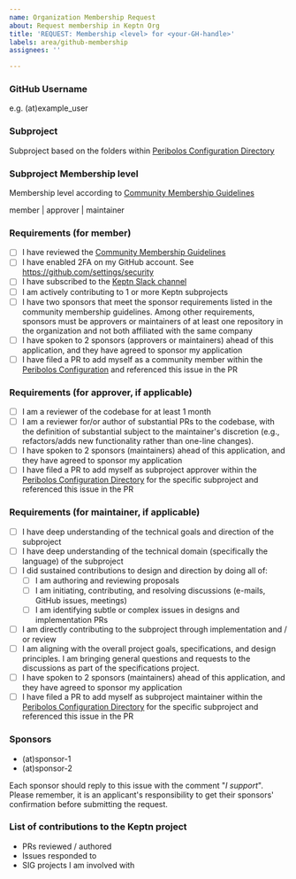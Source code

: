 ```yaml
---
name: Organization Membership Request
about: Request membership in Keptn Org
title: 'REQUEST: Membership <level> for <your-GH-handle>'
labels: area/github-membership
assignees: ''

---
```


<!-- Please remember to change the title of this issue by replacing
 <your-GH-handle> with the actual GitHub handle -->

### GitHub Username

e.g. (at)example_user

### Subproject

Subproject based on the folders within [Peribolos Configuration Directory][Peribolos Configuration Directory]

### Subproject Membership level

Membership level according to [Community Membership Guidelines][Community Membership Guidelines]

member | approver | maintainer

### Requirements (for member)

- [ ] I have reviewed the [Community Membership Guidelines][Community Membership Guidelines]
- [ ] I have enabled 2FA on my GitHub account. See https://github.com/settings/security
- [ ] I have subscribed to the [Keptn Slack channel](http://slack.keptn.sh/)
- [ ] I am actively contributing to 1 or more Keptn subprojects
- [ ] I have two sponsors that meet the sponsor requirements listed in the community membership guidelines. Among other requirements, sponsors must be approvers or maintainers of at least one repository in the organization and not both affiliated with the same company
- [ ] I have spoken to 2 sponsors (approvers or maintainers) ahead of this application, and they have agreed to sponsor my application
- [ ] I have filed a PR to add myself as a community member within the [Peribolos Configuration][Peribolos Configuration] and referenced this issue in the PR

### Requirements (for approver, if applicable)

- [ ] I am a reviewer of the codebase for at least 1 month
- [ ] I am a reviewer for/or author of substantial PRs to the codebase, with the definition of substantial subject to the maintainer's discretion (e.g., refactors/adds new functionality rather than one-line changes).
- [ ] I have spoken to 2 sponsors (maintainers) ahead of this application, and they have agreed to sponsor my application
- [ ] I have filed a PR to add myself as subproject approver within the [Peribolos Configuration Directory][Peribolos Configuration Directory] for the specific subproject and referenced this issue in the PR

### Requirements (for maintainer, if applicable)

- [ ] I have deep understanding of the technical goals and direction of the subproject
- [ ] I have deep understanding of the technical domain (specifically the language) of the subproject
- [ ] I did sustained contributions to design and direction by doing all of:
  - [ ] I am authoring and reviewing proposals
  - [ ] I am initiating, contributing, and resolving discussions (e-mails, GitHub issues, meetings)
  - [ ] I am identifying subtle or complex issues in designs and implementation PRs
- [ ] I am directly contributing to the subproject through implementation and / or review
- [ ] I am aligning with the overall project goals, specifications, and design principles. I am bringing general questions and requests to the discussions as part of the specifications project.
- [ ] I have spoken to 2 sponsors (maintainers) ahead of this application, and they have agreed to sponsor my application
- [ ] I have filed a PR to add myself as subproject maintainer within the [Peribolos Configuration Directory][Peribolos Configuration Directory] for the specific subproject and referenced this issue in the PR

### Sponsors

<!-- Replace (at) with the `@` sign -->

- (at)sponsor-1
- (at)sponsor-2

Each sponsor should reply to this issue with the comment "*I support*".
Please remember, it is an applicant's responsibility to get their sponsors' confirmation before submitting the request.

### List of contributions to the Keptn project

- PRs reviewed / authored
- Issues responded to
- SIG projects I am involved with


[Community Membership Guidelines]: https://github.com/keptn/community/blob/master/COMMUNITY_MEMBERSHIP.md
[Peribolos Configuration]: ./config/keptn/org.yaml
[Peribolos Configuration Directory]: ./config/keptn/

